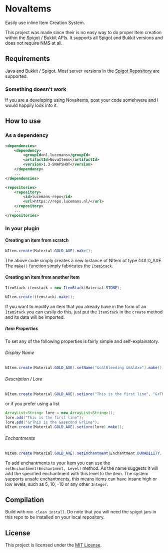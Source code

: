 # NovaItems
Easily use inline Item Creation System.

This project was made since their is no easy way to do proper Item creation within the Spigot / Bukkit APIs. It supports all Spigot and Bukkit versions and does not require NMS at all.

## Requirements
Java and Bukkit / Spigot. Most server versions in the [Spigot Repository](https://hub.spigotmc.org/nexus/) are supported.

### Something doesn't work
If you are a developing using NovaItems, post your code somehwere and I would happily look into it.

## How to use

### As a dependency

```xml
<dependencies>
    <dependency>
        <groupId>nl.lucemans</groupId>
        <artifactId>NovaItems</artifactId>
        <version>1.3-SNAPSHOT</version>
    </dependency>
    ...
</dependencies>

<repositories>
    <repository>
        <id>lucemans-repo</id>
        <url>https://repo.lucemans.nl/</url>
    </repository>
    ...
</repositories>
```

### In your plugin

#### Creating an item from scratch

```java
NItem.create(Material.GOLD_AXE).make();
```
The above code simply creates a new Instance of NItem of type GOLD_AXE.
The ```make()``` function simply fabricates the ```ItemStack```.

#### Creating an item from another item

```java
ItemStack itemstack = new ItemStack(Material.STONE);

NItem.create(itemstack).make();
```

If you want to modify an item that you already have in the form of an ```ItemStack``` you can easily do this, just put the ```ItemStack``` in the ```create``` method and its data will be imported.

##### Item Properties
To set any of the following properties is fairly simple and self-explainatory.

###### Display Name
```java
NItem.create(Material.GOLD_AXE).setName("&c&lBleeding &6&lAxe").make();
```
###### Description / Lore
```java
NItem.create(Material.GOLD_AXE).setLore("This is the first line", "&rThis is the &asecond &rline").make();
```
or if you prefer using a list
```java
ArrayList<String> lore = new ArrayList<String>();
lore.add("This is the first line");
lore.add("&rThis is the &asecond &rline");
NItem.create(Material.GOLD_AXE).setLore(lore).make();
```
###### Enchantments
```java
NItem.create(Material.GOLD_AXE).setEnchantment(Enchantment.DURABILITY, 8).make();
```
To add enchantments to your Item you can use the ```setEnchantment(Enchantment, Level)``` method. As the name suggests it will add the specified enchantment with this level to the item. The system supports unsafe enchantments, this means items can have insane high or low levels, such as 5, 10, -10 or any other ```Integer```.

## Compilation

Build with `mvn clean install`. Do note that you will need the spigot jars in this repo to be installed on your
local repository.

## License

This project is licensed under the [MIT License](LICENSE).
